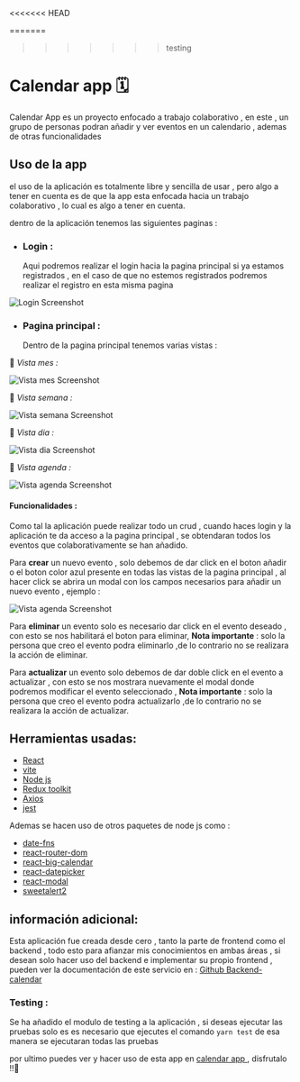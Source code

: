 <<<<<<< HEAD

=======
>>>>>>> testing
# Calendar app 🗓️

Calendar App es un proyecto enfocado a trabajo colaborativo , en este , un grupo de personas podran añadir y ver eventos en un calendario , ademas de otras funcionalidades 

## Uso de la app 
el uso de la aplicación  es totalmente libre y sencilla de usar , pero algo a tener en cuenta es de que la app esta enfocada hacia un trabajo colaborativo , lo cual es algo a tener en cuenta.

dentro de la aplicación tenemos las siguientes  paginas :

- ### Login : 
    Aqui podremos realizar el login hacia la pagina principal si ya estamos registrados , en el caso de que no estemos registrados podremos realizar el registro en esta misma pagina

![Login Screenshot](https://i.postimg.cc/kXKfzHL7/Login-calendar-app.png)

- ### Pagina principal :
    Dentro de la pagina principal  tenemos varias vistas :

📌 _Vista mes :_

![Vista mes Screenshot](https://i.postimg.cc/qvrjTLdy/vista-mes-calendar-App.png)


📌 _Vista semana :_  

![Vista semana Screenshot](https://i.postimg.cc/5tNgH2yt/vista-semana-calendar-app.png)

📌 _Vista dia :_  

![Vista dia Screenshot](https://i.postimg.cc/T3cQYDRS/vista-dia-calendar-app.png)

📌 _Vista agenda :_  

![Vista agenda Screenshot](https://i.postimg.cc/1t8KH7ph/vista-agenda-calendar-app.png)


#### Funcionalidades : 
Como tal la aplicación puede realizar todo un crud , cuando  haces login y la aplicación te da acceso a la pagina principal  , se obtendaran todos los eventos que colaborativamente se han añadido.

Para __crear__ un nuevo evento , solo debemos de dar  click en el boton añadir  o el boton color azul presente en todas las vistas de la pagina principal , al hacer click se abrira un modal con los campos necesarios para añadir un nuevo evento  , ejemplo :

![Vista agenda Screenshot](https://i.postimg.cc/N0J4Rv2k/acci-n-crear-evento-activo-calendar-app.png)

Para __eliminar__ un evento solo es necesario dar click en el evento deseado , con esto se nos habilitará el boton para eliminar, __Nota importante__ : solo la persona que creo el evento podra eliminarlo ,de lo contrario no se realizara la acción de eliminar.

Para __actualizar__  un evento solo debemos de dar doble click en el evento a actualizar , con esto se nos mostrara nuevamente el modal donde podremos  modificar el evento seleccionado , __Nota importante__ : solo la persona que creo el evento podra actualizarlo ,de lo contrario no se realizara la acción de actualizar.


## Herramientas usadas:
- [React](https://es.react.dev/)
- [vite](https://vitejs.dev/)
- [Node js](https://nodejs.org/es) 
- [Redux toolkit](https://redux-toolkit.js.org/)
- [Axios](https://axios-http.com/es/docs/intro)
- [jest](https://jestjs.io/es-ES/)

Ademas se hacen uso de otros paquetes de node js como : 

- [date-fns](https://date-fns.org/) 
- [react-router-dom](https://reactrouter.com/en/main)
- [react-big-calendar](https://www.npmjs.com/package/react-big-calendar) 
- [react-datepicker](https://www.npmjs.com/package/react-datepicker)
- [react-modal](https://www.npmjs.com/package/react-modal)
- [sweetalert2](https://sweetalert2.github.io/)

## información adicional:
Esta aplicación fue creada desde cero , tanto la parte de frontend como el backend , todo esto para afianzar mis conocimientos en ambas áreas , si desean solo hacer uso del backend  e implementar su  propio frontend , pueden ver la documentación de este servicio en : [Github Backend-calendar](https://github.com/Davidgraja/Backend-Calendar)

### Testing :

Se ha añadido el modulo de testing a la aplicación , si deseas ejecutar las pruebas solo es es necesario que ejecutes el comando ``` yarn test ``` de esa manera se ejecutaran todas las pruebas

por ultimo puedes ver y hacer uso de esta app en [calendar app ](https://marvelous-medovik-7dc29f.netlify.app)  , disfrutalo !!👋
